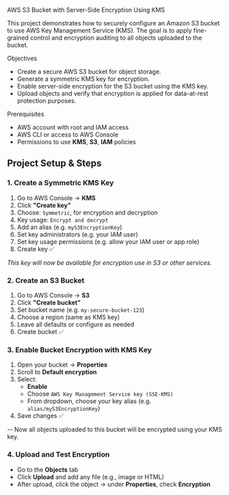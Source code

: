 AWS S3 Bucket with Server-Side Encryption Using KMS

This project demonstrates how to securely configure an Amazon S3 bucket to use AWS Key Management Service (KMS). The goal is to apply fine-grained control and encryption auditing to all objects uploaded to the bucket.

Objectives

- Create a secure AWS S3 bucket for object storage.
- Generate a symmetric KMS key for encryption.
- Enable server-side encryption for the S3 bucket using the KMS key.
- Upload objects and verify that encryption is applied for data-at-rest protection purposes.

Prerequisites

- AWS account with root and IAM access
- AWS CLI or access to AWS Console
-  Permissions to use **KMS**, **S3**, **IAM** policies


## Project Setup & Steps

### 1. **Create a Symmetric KMS Key**

1. Go to AWS Console → **KMS**
2. Click **"Create key"**
3. Choose: `Symmetric`, for encryption and decryption
4. Key usage: `Encrypt and decrypt`
5. Add an alias (e.g. `myS3EncryptionKey`)
6. Set key administrators (e.g. your IAM user)
7. Set key usage permissions (e.g. allow your IAM user or app role)
8. Create key ✅

*This key will now be available for encryption use in S3 or other services.*


### 2. **Create an S3 Bucket**

1. Go to AWS Console → **S3**
2. Click **"Create bucket"**
3. Set bucket name (e.g. `my-secure-bucket-123`)
4. Choose a region (same as KMS key)
5. Leave all defaults or configure as needed
6. Create bucket ✅


### 3. **Enable Bucket Encryption with KMS Key**

1. Open your bucket → **Properties**
2. Scroll to **Default encryption**
3. Select:
   - **Enable**
   - Choose `AWS Key Management Service key (SSE-KMS)`
   - From dropdown, choose your key alias (e.g. `alias/myS3EncryptionKey`)
4. Save changes ✅

-- Now all objects uploaded to this bucket will be encrypted using your KMS key.



### 4. **Upload and Test Encryption**

- Go to the **Objects** tab
- Click **Upload** and add any file (e.g., image or HTML)
- After upload, click the object → under **Properties**, check **Encryption**

